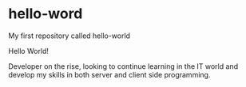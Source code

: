 # hello-word
My first repository called hello-world

Hello World!

Developer on the rise, looking to continue learning in the IT world and develop my skills in both server and client side programming.
